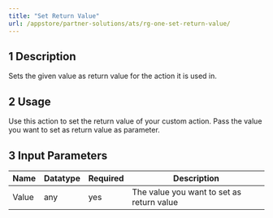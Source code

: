 ```yaml
---
title: "Set Return Value"
url: /appstore/partner-solutions/ats/rg-one-set-return-value/
---
```


## 1 Description

Sets the given value as return value for the action it is used in.

## 2 Usage

Use this action to set the return value of your custom action.
Pass the value you want to set as return value as parameter.

## 3 Input Parameters

Name | Datatype | Required | Description
---- | -------- | ------- |---------------
Value | any | yes | The value you want to set as return value

